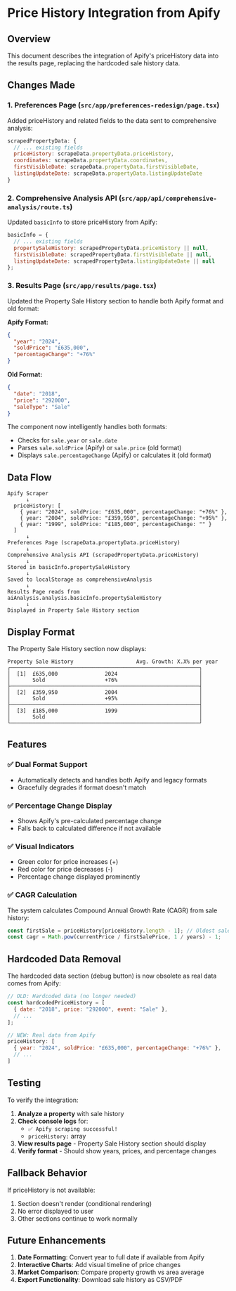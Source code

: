 # Price History Integration from Apify

## Overview
This document describes the integration of Apify's priceHistory data into the results page, replacing the hardcoded sale history data.

## Changes Made

### 1. **Preferences Page** (`src/app/preferences-redesign/page.tsx`)
Added priceHistory and related fields to the data sent to comprehensive analysis:

```javascript
scrapedPropertyData: {
  // ... existing fields
  priceHistory: scrapeData.propertyData.priceHistory,
  coordinates: scrapeData.propertyData.coordinates,
  firstVisibleDate: scrapeData.propertyData.firstVisibleDate,
  listingUpdateDate: scrapeData.propertyData.listingUpdateDate
}
```

### 2. **Comprehensive Analysis API** (`src/app/api/comprehensive-analysis/route.ts`)
Updated `basicInfo` to store priceHistory from Apify:

```javascript
basicInfo = {
  // ... existing fields
  propertySaleHistory: scrapedPropertyData.priceHistory || null,
  firstVisibleDate: scrapedPropertyData.firstVisibleDate || null,
  listingUpdateDate: scrapedPropertyData.listingUpdateDate || null
};
```

### 3. **Results Page** (`src/app/results/page.tsx`)
Updated the Property Sale History section to handle both Apify format and old format:

**Apify Format:**
```json
{
  "year": "2024",
  "soldPrice": "£635,000",
  "percentageChange": "+76%"
}
```

**Old Format:**
```json
{
  "date": "2018",
  "price": "292000",
  "saleType": "Sale"
}
```

The component now intelligently handles both formats:
- Checks for `sale.year` or `sale.date`
- Parses `sale.soldPrice` (Apify) or `sale.price` (old format)
- Displays `sale.percentageChange` (Apify) or calculates it (old format)

## Data Flow

```
Apify Scraper
      ↓
  priceHistory: [
    { year: "2024", soldPrice: "£635,000", percentageChange: "+76%" },
    { year: "2004", soldPrice: "£359,950", percentageChange: "+95%" },
    { year: "1999", soldPrice: "£185,000", percentageChange: "" }
  ]
      ↓
Preferences Page (scrapeData.propertyData.priceHistory)
      ↓
Comprehensive Analysis API (scrapedPropertyData.priceHistory)
      ↓
Stored in basicInfo.propertySaleHistory
      ↓
Saved to localStorage as comprehensiveAnalysis
      ↓
Results Page reads from aiAnalysis.analysis.basicInfo.propertySaleHistory
      ↓
Displayed in Property Sale History section
```

## Display Format

The Property Sale History section now displays:

```
Property Sale History                    Avg. Growth: X.X% per year
┌────────────────────────────────────────────────────────────┐
│  [1]  £635,000               2024                          │
│       Sold                   +76%                          │
├────────────────────────────────────────────────────────────┤
│  [2]  £359,950               2004                          │
│       Sold                   +95%                          │
├────────────────────────────────────────────────────────────┤
│  [3]  £185,000               1999                          │
│       Sold                                                 │
└────────────────────────────────────────────────────────────┘
```

## Features

### ✅ Dual Format Support
- Automatically detects and handles both Apify and legacy formats
- Gracefully degrades if format doesn't match

### ✅ Percentage Change Display
- Shows Apify's pre-calculated percentage change
- Falls back to calculated difference if not available

### ✅ Visual Indicators
- Green color for price increases (+)
- Red color for price decreases (-)
- Percentage change displayed prominently

### ✅ CAGR Calculation
The system calculates Compound Annual Growth Rate (CAGR) from sale history:

```javascript
const firstSale = priceHistory[priceHistory.length - 1]; // Oldest sale
const cagr = Math.pow(currentPrice / firstSalePrice, 1 / years) - 1;
```

## Hardcoded Data Removal

The hardcoded data section (debug button) is now obsolete as real data comes from Apify:

```javascript
// OLD: Hardcoded data (no longer needed)
const hardcodedPriceHistory = [
  { date: "2018", price: "292000", event: "Sale" },
  // ...
];

// NEW: Real data from Apify
priceHistory: [
  { year: "2024", soldPrice: "£635,000", percentageChange: "+76%" },
  // ...
]
```

## Testing

To verify the integration:

1. **Analyze a property** with sale history
2. **Check console logs** for:
   - `✅ Apify scraping successful!`
   - `priceHistory:` array
3. **View results page** - Property Sale History section should display
4. **Verify format** - Should show years, prices, and percentage changes

## Fallback Behavior

If priceHistory is not available:
1. Section doesn't render (conditional rendering)
2. No error displayed to user
3. Other sections continue to work normally

## Future Enhancements

1. **Date Formatting**: Convert year to full date if available from Apify
2. **Interactive Charts**: Add visual timeline of price changes
3. **Market Comparison**: Compare property growth vs area average
4. **Export Functionality**: Download sale history as CSV/PDF

